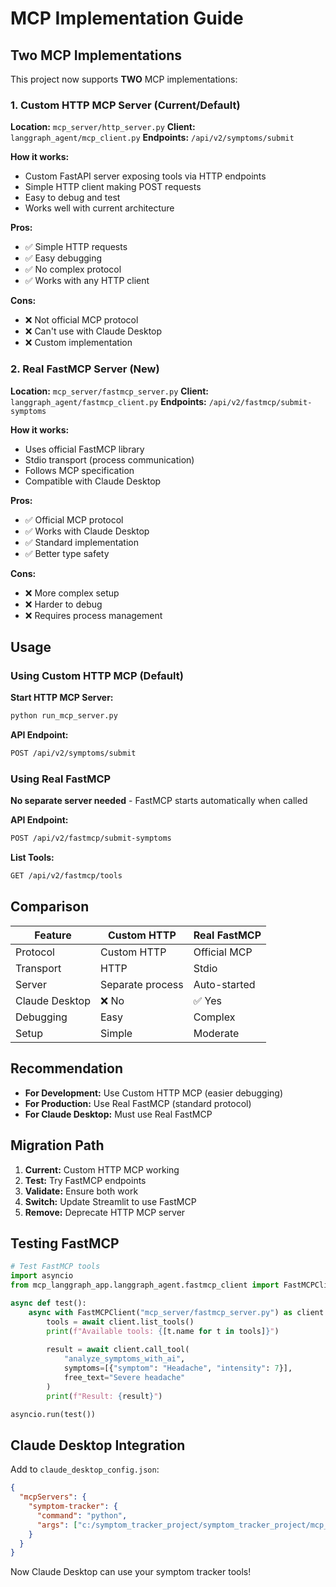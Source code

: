 # MCP Implementation Guide

## Two MCP Implementations

This project now supports **TWO** MCP implementations:

### 1. Custom HTTP MCP Server (Current/Default)
**Location:** `mcp_server/http_server.py`
**Client:** `langgraph_agent/mcp_client.py`
**Endpoints:** `/api/v2/symptoms/submit`

**How it works:**
- Custom FastAPI server exposing tools via HTTP endpoints
- Simple HTTP client making POST requests
- Easy to debug and test
- Works well with current architecture

**Pros:**
- ✅ Simple HTTP requests
- ✅ Easy debugging
- ✅ No complex protocol
- ✅ Works with any HTTP client

**Cons:**
- ❌ Not official MCP protocol
- ❌ Can't use with Claude Desktop
- ❌ Custom implementation

### 2. Real FastMCP Server (New)
**Location:** `mcp_server/fastmcp_server.py`
**Client:** `langgraph_agent/fastmcp_client.py`
**Endpoints:** `/api/v2/fastmcp/submit-symptoms`

**How it works:**
- Uses official FastMCP library
- Stdio transport (process communication)
- Follows MCP specification
- Compatible with Claude Desktop

**Pros:**
- ✅ Official MCP protocol
- ✅ Works with Claude Desktop
- ✅ Standard implementation
- ✅ Better type safety

**Cons:**
- ❌ More complex setup
- ❌ Harder to debug
- ❌ Requires process management

## Usage

### Using Custom HTTP MCP (Default)

**Start HTTP MCP Server:**
```bash
python run_mcp_server.py
```

**API Endpoint:**
```bash
POST /api/v2/symptoms/submit
```

### Using Real FastMCP

**No separate server needed** - FastMCP starts automatically when called

**API Endpoint:**
```bash
POST /api/v2/fastmcp/submit-symptoms
```

**List Tools:**
```bash
GET /api/v2/fastmcp/tools
```

## Comparison

| Feature | Custom HTTP | Real FastMCP |
|---------|-------------|--------------|
| Protocol | Custom HTTP | Official MCP |
| Transport | HTTP | Stdio |
| Server | Separate process | Auto-started |
| Claude Desktop | ❌ No | ✅ Yes |
| Debugging | Easy | Complex |
| Setup | Simple | Moderate |

## Recommendation

- **For Development:** Use Custom HTTP MCP (easier debugging)
- **For Production:** Use Real FastMCP (standard protocol)
- **For Claude Desktop:** Must use Real FastMCP

## Migration Path

1. **Current:** Custom HTTP MCP working
2. **Test:** Try FastMCP endpoints
3. **Validate:** Ensure both work
4. **Switch:** Update Streamlit to use FastMCP
5. **Remove:** Deprecate HTTP MCP server

## Testing FastMCP

```python
# Test FastMCP tools
import asyncio
from mcp_langgraph_app.langgraph_agent.fastmcp_client import FastMCPClient

async def test():
    async with FastMCPClient("mcp_server/fastmcp_server.py") as client:
        tools = await client.list_tools()
        print(f"Available tools: {[t.name for t in tools]}")
        
        result = await client.call_tool(
            "analyze_symptoms_with_ai",
            symptoms=[{"symptom": "Headache", "intensity": 7}],
            free_text="Severe headache"
        )
        print(f"Result: {result}")

asyncio.run(test())
```

## Claude Desktop Integration

Add to `claude_desktop_config.json`:
```json
{
  "mcpServers": {
    "symptom-tracker": {
      "command": "python",
      "args": ["c:/symptom_tracker_project/symptom_tracker_project/mcp_langgraph_app/mcp_server/fastmcp_server.py"]
    }
  }
}
```

Now Claude Desktop can use your symptom tracker tools!
